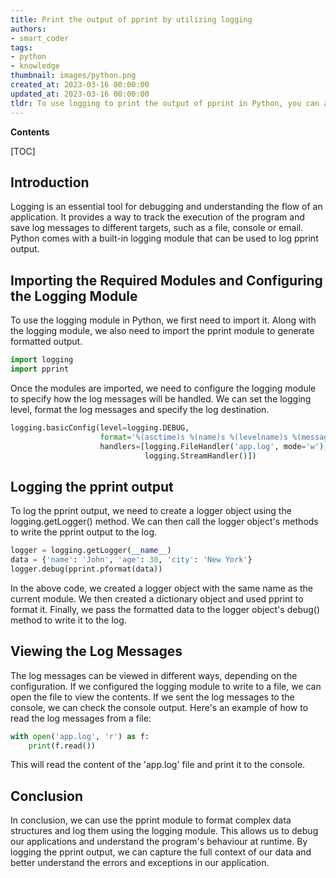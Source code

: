 ```yaml
---
title: Print the output of pprint by utilizing logging
authors:
- smart_coder
tags:
- python
- knowledge
thumbnail: images/python.png
created_at: 2023-03-16 00:00:00
updated_at: 2023-03-16 00:00:00
tldr: To use logging to print the output of pprint in Python, you can add the pprint output to the logging message and use the appropriate logging level to display the message.
---
```


**Contents**

[TOC]

## Introduction
Logging is an essential tool for debugging and understanding the flow of an application. It provides a way to track the execution of the program and save log messages to different targets, such as a file, console or email. Python comes with a built-in logging module that can be used to log pprint output.

## Importing the Required Modules and Configuring the Logging Module
To use the logging module in Python, we first need to import it. Along with the logging module, we also need to import the pprint module to generate formatted output.

```python
import logging
import pprint
```
Once the modules are imported, we need to configure the logging module to specify how the log messages will be handled. We can set the logging level, format the log messages and specify the log destination.

```python
logging.basicConfig(level=logging.DEBUG,
                    format='%(asctime)s %(name)s %(levelname)s %(message)s',
                    handlers=[logging.FileHandler('app.log', mode='w'),
                              logging.StreamHandler()])
```

## Logging the pprint output
To log the pprint output, we need to create a logger object using the logging.getLogger() method. We can then call the logger object's methods to write the pprint output to the log.

```python
logger = logging.getLogger(__name__)
data = {'name': 'John', 'age': 30, 'city': 'New York'}
logger.debug(pprint.pformat(data))
```
In the above code, we created a logger object with the same name as the current module. We then created a dictionary object and used pprint to format it. Finally, we pass the formatted data to the logger object's debug() method to write it to the log.

## Viewing the Log Messages
The log messages can be viewed in different ways, depending on the configuration. If we configured the logging module to write to a file, we can open the file to view the contents. If we sent the log messages to the console, we can check the console output. Here's an example of how to read the log messages from a file:

```python
with open('app.log', 'r') as f:
    print(f.read())
```

This will read the content of the 'app.log' file and print it to the console.

## Conclusion
In conclusion, we can use the pprint module to format complex data structures and log them using the logging module. This allows us to debug our applications and understand the program's behaviour at runtime. By logging the pprint output, we can capture the full context of our data and better understand the errors and exceptions in our application.
